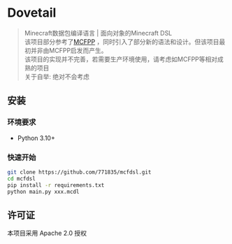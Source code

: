 # Dovetail

> Minecraft数据包编译语言 | 面向对象的Minecraft DSL  
> 该项目部分参考了[MCFPP](https://github.com/MinecraftFunctionPlusPlus/MCFPP)
> ，同时引入了部分新的语法和设计。但该项目最初并非由MCFPP启发而产生。  
> 该项目的实现并不完善，若需要生产环境使用，请考虑如MCFPP等相对成熟的项目  
> 关于自举: 绝对不会考虑
<!-- 把史放github上我真是个天才 -->

## 安装

### 环境要求

- Python 3.10+

### 快速开始

```bash
git clone https://github.com/771835/mcfdsl.git
cd mcfdsl
pip install -r requirements.txt
python main.py xxx.mcdl
```

## 许可证

本项目采用 Apache 2.0 授权
